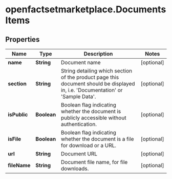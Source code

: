 # openfactsetmarketplace.DocumentsItems

## Properties

Name | Type | Description | Notes
------------ | ------------- | ------------- | -------------
**name** | **String** | Document name | [optional] 
**section** | **String** | String detailing which section of the product page this document should be displayed in, i.e. &#39;Documentation&#39; or &#39;Sample Data&#39;. | [optional] 
**isPublic** | **Boolean** | Boolean flag indicating whether the document is publicly accessible without authentication. | [optional] 
**isFile** | **Boolean** | Boolean flag indicating whether the document is a file for download or a URL. | [optional] 
**url** | **String** | Document URL | [optional] 
**fileName** | **String** | Document file name, for file downloads. | [optional] 



